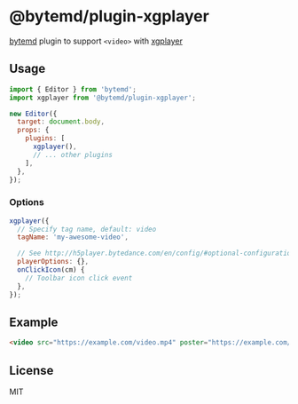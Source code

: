# @bytemd/plugin-xgplayer

[bytemd](https://github.com/bytedance/bytemd) plugin to support `<video>` with [xgplayer](https://github.com/bytedance/xgplayer)

## Usage

```js
import { Editor } from 'bytemd';
import xgplayer from '@bytemd/plugin-xgplayer';

new Editor({
  target: document.body,
  props: {
    plugins: [
      xgplayer(),
      // ... other plugins
    ],
  },
});
```

### Options

```js
xgplayer({
  // Specify tag name, default: video
  tagName: 'my-awesome-video',

  // See http://h5player.bytedance.com/en/config/#optional-configuration
  playerOptions: {},
  onClickIcon(cm) {
    // Toolbar icon click event
  },
});
```

## Example

```md
<video src="https://example.com/video.mp4" poster="https://example.com/poster.png" width="720" height="480"></video>
```

## License

MIT
